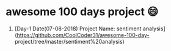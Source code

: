 # awesome 100 days project :smile:

1. [Day-1 Date(07-08-2018) Project Name: sentiment analysis](https://github.com/CoolCoder31/awesome-100-day-  project/tree/master/sentiment%20analysis)

